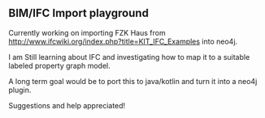 BIM/IFC Import playground
---

Currently working on importing FZK Haus from http://www.ifcwiki.org/index.php?title=KIT_IFC_Examples into neo4j.

I am Still learning about IFC and investigating how to map it to a suitable labeled property graph model.

A long term goal would be to port this to java/kotlin and turn it into a neo4j plugin.

Suggestions and help appreciated!
